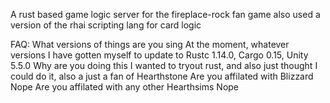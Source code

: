 A rust based game logic server for the fireplace-rock fan game
also used a version of the rhai scripting lang for card logic

FAQ:
    What versions of things are you sing
        At the moment, whatever versions I have gotten myself to update to 
        Rustc 1.14.0, Cargo 0.15, Unity 5.5.0
    Why are you doing this
        I wanted to tryout rust, and also just thought I could do it, also a just a fan of Hearthstone
    Are you affilated with Blizzard
        Nope
    Are you affilated with any other Hearthsims
        Nope
    